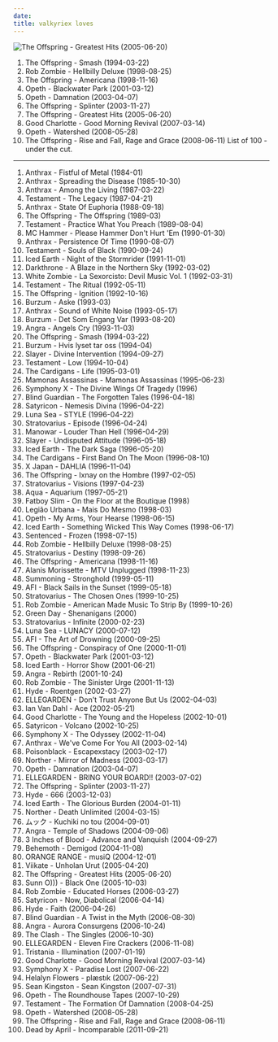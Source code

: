 ```yaml
---
date: 
title: valkyriex loves
---
```

![The Offspring - Greatest Hits (2005-06-20)](http://coverartarchive.org/release/3614a7b6-5158-4b9a-bf18-b03bce0ca8f4/8815559499-500.jpg "The Offspring - Greatest Hits (2005-06-20)")
1. <span title="#punk_rock #punk">The Offspring - Smash (1994-03-22)</span>
2. <span title="#industrial_metal #metal">Rob Zombie - Hellbilly Deluxe (1998-08-25)</span>
3. <span title="#punk_rock #punk">The Offspring - Americana (1998-11-16)</span>
4. <span title="#progressive_death_metal #progressive_metal">Opeth - Blackwater Park (2001-03-12)</span>
5. <span title="#progressive_rock">Opeth - Damnation (2003-04-07)</span>
6. <span title="#punk_rock">The Offspring - Splinter (2003-11-27)</span>
7. <span title="#punk_rock">The Offspring - Greatest Hits (2005-06-20)</span>
8. <span title="#rock #pop_punk #punk #punk_rock">Good Charlotte - Good Morning Revival (2007-03-14)</span>
9. <span title="#progressive_metal #progressive_death_metal">Opeth - Watershed (2008-05-28)</span>
10. <span title="#punk_rock">The Offspring - Rise and Fall, Rage and Grace (2008-06-11)</span>
List of 100 - under the cut.
<!-- more -->
-----
1. <span title="#thrash_metal #speed_metal">Anthrax - Fistful of Metal (1984-01)</span>
2. <span title="#thrash_metal">Anthrax - Spreading the Disease (1985-10-30)</span>
3. <span title="#thrash_metal">Anthrax - Among the Living (1987-03-22)</span>
4. <span title="#thrash_metal">Testament - The Legacy (1987-04-21)</span>
5. <span title="#thrash_metal">Anthrax - State Of Euphoria (1988-09-18)</span>
6. <span title="#punk_rock #punk">The Offspring - The Offspring (1989-03)</span>
7. <span title="#thrash_metal">Testament - Practice What You Preach (1989-08-04)</span>
8. <span title="#rap #90_s #new_jack_swing #golden_age_hip_hop">MC Hammer - Please Hammer Don't Hurt 'Em (1990-01-30)</span>
9. <span title="#thrash_metal">Anthrax - Persistence Of Time (1990-08-07)</span>
10. <span title="#thrash_metal">Testament - Souls of Black (1990-09-24)</span>
11. <span title="#power_metal #heavy_metal #thrash_metal">Iced Earth - Night of the Stormrider (1991-11-01)</span>
12. <span title="#black_metal">Darkthrone - A Blaze in the Northern Sky (1992-03-02)</span>
13. <span title="#groove_metal #metal #1992 #industrial_metal">White Zombie - La Sexorcisto: Devil Music Vol. 1 (1992-03-31)</span>
14. <span title="#thrash_metal">Testament - The Ritual (1992-05-11)</span>
15. <span title="#punk_rock #punk">The Offspring - Ignition (1992-10-16)</span>
16. <span title="#black_metal">Burzum - Aske (1993-03)</span>
17. <span title="#thrash_metal #heavy_metal #metal">Anthrax - Sound of White Noise (1993-05-17)</span>
18. <span title="#black_metal">Burzum - Det Som Engang Var (1993-08-20)</span>
19. <span title="#power_metal">Angra - Angels Cry (1993-11-03)</span>
20. <span title="#punk_rock #punk">The Offspring - Smash (1994-03-22)</span>
21. <span title="#black_metal #ambient_black_metal">Burzum - Hvis lyset tar oss (1994-04)</span>
22. <span title="#thrash_metal">Slayer - Divine Intervention (1994-09-27)</span>
23. <span title="#thrash_metal">Testament - Low (1994-10-04)</span>
24. <span title="#pop #90_s #alternative #rock #female_vocalists">The Cardigans - Life (1995-03-01)</span>
25. <span title="#mamonas_assassinas #brazilian #rock #90_s #1995 #mamonas">Mamonas Assassinas - Mamonas Assassinas (1995-06-23)</span>
26. <span title="#progressive_metal">Symphony X - The Divine Wings Of Tragedy (1996)</span>
27. <span title="#power_metal">Blind Guardian - The Forgotten Tales (1996-04-18)</span>
28. <span title="#black_metal #norwegian_black_metal">Satyricon - Nemesis Divina (1996-04-22)</span>
29. <span title="#rock #japanese #japan #j_rock #valkyriex_powerr #unforgettable_songs_from_when_i_was_a_teenager #so_zorry #valkyriex_power #harukaex_s_2 #cronowish_power #valkyriex_loves #scryed_edward_tracks_power #suavesfabio_power #valkyriex_love">Luna Sea - STYLE (1996-04-22)</span>
30. <span title="#power_metal">Stratovarius - Episode (1996-04-24)</span>
31. <span title="#heavy_metal">Manowar - Louder Than Hell (1996-04-29)</span>
32. <span title="#thrash_metal #hardcore #hardcore_punk #punk">Slayer - Undisputed Attitude (1996-05-18)</span>
33. <span title="#power_metal #heavy_metal">Iced Earth - The Dark Saga (1996-05-20)</span>
34. <span title="#90_s #pop #alternative #1996">The Cardigans - First Band On The Moon (1996-08-10)</span>
35. <span title="#j_rock">X Japan - DAHLIA (1996-11-04)</span>
36. <span title="#punk_rock">The Offspring - Ixnay on the Hombre (1997-02-05)</span>
37. <span title="#power_metal">Stratovarius - Visions (1997-04-23)</span>
38. <span title="#dance #pop #eurodance #90_s">Aqua - Aquarium (1997-05-21)</span>
39. <span title="#electronic #dj_mix #big_beat #breakbeat">Fatboy Slim - On the Floor at the Boutique (1998)</span>
40. <span title="#mais_do_mesmo #legiao_urbana">Legião Urbana - Mais Do Mesmo (1998-03)</span>
41. <span title="#progressive_death_metal #progressive_metal">Opeth - My Arms, Your Hearse (1998-06-15)</span>
42. <span title="#power_metal #heavy_metal">Iced Earth - Something Wicked This Way Comes (1998-06-17)</span>
43. <span title="#gothic_metal">Sentenced - Frozen (1998-07-15)</span>
44. <span title="#industrial_metal #metal">Rob Zombie - Hellbilly Deluxe (1998-08-25)</span>
45. <span title="#power_metal">Stratovarius - Destiny (1998-09-26)</span>
46. <span title="#punk_rock #punk">The Offspring - Americana (1998-11-16)</span>
47. <span title="#acoustic #unplugged #live #female_vocalists">Alanis Morissette - MTV Unplugged (1998-11-23)</span>
48. <span title="#atmospheric_black_metal #epic_black_metal">Summoning - Stronghold (1999-05-11)</span>
49. <span title="#hardcore_punk #punk #hardcore">AFI - Black Sails in the Sunset (1999-05-18)</span>
50. <span title="#power_metal">Stratovarius - The Chosen Ones (1999-10-25)</span>
51. <span title="#industrial">Rob Zombie - American Made Music To Strip By (1999-10-26)</span>
52. <span title="#punk_rock #rock">Green Day - Shenanigans (2000)</span>
53. <span title="#power_metal">Stratovarius - Infinite (2000-02-23)</span>
54. <span title="#valkyriex_powerr #unforgettable_songs_from_when_i_was_a_teenager #valkyriex_power #harukaex_s_2 #cronowish_power #valkyriex_loves #suavesfabio_power #valkyriex_love">Luna Sea - LUNACY (2000-07-12)</span>
55. <span title="#punk #punk_rock">AFI - The Art of Drowning (2000-09-25)</span>
56. <span title="#punk_rock #punk">The Offspring - Conspiracy of One (2000-11-01)</span>
57. <span title="#progressive_death_metal #progressive_metal">Opeth - Blackwater Park (2001-03-12)</span>
58. <span title="#power_metal #heavy_metal">Iced Earth - Horror Show (2001-06-21)</span>
59. <span title="#power_metal #heavy_metal #metal">Angra - Rebirth (2001-10-24)</span>
60. <span title="#industrial_metal #metal">Rob Zombie - The Sinister Urge (2001-11-13)</span>
61. <span title="#hyde">Hyde - Roentgen (2002-03-27)</span>
62. <span title="#rock #j_rock #valkyriex_powerr #unforgettable_songs_from_when_i_was_a_teenager #so_zorry #valkyriex_power #agitada #harukaex_s_2 #cronowish_power #valkyriex_loves #valkyeriex_loves #suavesfabio_power #valkyriex_love">ELLEGARDEN - Don't Trust Anyone But Us (2002-04-03)</span>
63. <span title="#trance #ian_van_dahl">Ian Van Dahl - Ace (2002-05-21)</span>
64. <span title="#punk_rock #pop_punk #rock">Good Charlotte - The Young and the Hopeless (2002-10-01)</span>
65. <span title="#black_metal">Satyricon - Volcano (2002-10-25)</span>
66. <span title="#progressive_metal">Symphony X - The Odyssey (2002-11-04)</span>
67. <span title="#thrash_metal #2003 #metal #heavy_metal">Anthrax - We've Come For You All (2003-02-14)</span>
68. <span title="#gothic_metal">Poisonblack - Escapexstacy (2003-02-17)</span>
69. <span title="#melodic_death_metal">Norther - Mirror of Madness (2003-03-17)</span>
70. <span title="#progressive_rock">Opeth - Damnation (2003-04-07)</span>
71. <span title="#2003 #j_rock #e #ellegarden #valkyriex_powerr #valkyreiex_power #unforgettable_songs_from_when_i_was_a_teenager #haruka #harukaex #harukaex_s_2_i #valkyriex_power #harukaex_s_2 #cronowish_power #valkyriex_loves #valkyeriex_loves #scryed_edward_tracks_power #suavesfabio_power #valkyriex_love #harukaexs_2 #valkyeriex_power #bring_your_board">ELLEGARDEN - BRING YOUR BOARD!! (2003-07-02)</span>
72. <span title="#punk_rock">The Offspring - Splinter (2003-11-27)</span>
73. <span title="#j_rock #japanese #hyde">Hyde - 666 (2003-12-03)</span>
74. <span title="#power_metal #heavy_metal">Iced Earth - The Glorious Burden (2004-01-11)</span>
75. <span title="#melodic_death_metal">Norther - Death Unlimited (2004-03-15)</span>
76. <span title="#j_rock #mucc #harukaex_s_2 #scryed_edward_tracks_power">ムック - Kuchiki no tou (2004-09-01)</span>
77. <span title="#power_metal #melodic_metal #progressive_metal">Angra - Temple of Shadows (2004-09-06)</span>
78. <span title="#heavy_metal #power_metal #metal">3 Inches of Blood - Advance and Vanquish (2004-09-27)</span>
79. <span title="#death_metal #blackened_death_metal">Behemoth - Demigod (2004-11-08)</span>
80. <span title="#japanese #jpop #j_rock #j_pop #valkyriex_powerr #mr_ownership_deal #in_my_possession #so_zorry #valkyriex_power #harukaex_s_2 #cronowish_power #valkyriex_loves #scryed_edward_tracks_power #suavesfabio_power #valkyriex_love #orangehappy">ORANGE RANGE - musiQ (2004-12-01)</span>
81. <span title="#power_metal #suomirock #valkyriex_powerr #unforgettable_songs_from_when_i_was_a_teenager #so_zorry #valkyriex_power #harukaex_s_2 #cronowish_power #valkyriex_loves #valkyeriex_loves #scryed_edward_tracks_power #suavesfabio_power #valkyriex_love">Viikate - Unholan Urut (2005-04-20)</span>
82. <span title="#punk_rock">The Offspring - Greatest Hits (2005-06-20)</span>
83. <span title="#drone #drone_metal">Sunn O))) - Black One (2005-10-03)</span>
84. <span title="#metal #industrial_metal">Rob Zombie - Educated Horses (2006-03-27)</span>
85. <span title="#black_metal">Satyricon - Now, Diabolical (2006-04-14)</span>
86. <span title="#j_rock">Hyde - Faith (2006-04-26)</span>
87. <span title="#power_metal">Blind Guardian - A Twist in the Myth (2006-08-30)</span>
88. <span title="#power_metal">Angra - Aurora Consurgens (2006-10-24)</span>
89. <span title="#punk_rock #punk #rock">The Clash - The Singles (2006-10-30)</span>
90. <span title="#rock #japanese #j_rock">ELLEGARDEN - Eleven Fire Crackers (2006-11-08)</span>
91. <span title="#gothic_metal">Tristania - Illumination (2007-01-19)</span>
92. <span title="#rock #pop_punk #punk #punk_rock">Good Charlotte - Good Morning Revival (2007-03-14)</span>
93. <span title="#progressive_metal">Symphony X - Paradise Lost (2007-06-22)</span>
94. <span title="#electro #industrial #industrial_rock #aggro #harsh #hard_electro #music_i_tried_but_didnt_like #valkyriex_powerr #unforgettable_songs_from_when_i_was_a_teenager #aggro_techno #so_zorry #valkyriex_power #harukaex_s_2 #valkyriex_loves #scryed_edward_tracks_power #suavesfabio_power #valkyriex_love #dunkelbunnt #aggro_synthpop #aggro_synth">Helalyn Flowers - plæstık (2007-06-22)</span>
95. <span title="#rnb #hip_hop #sean_kingston">Sean Kingston - Sean Kingston (2007-07-31)</span>
96. <span title="#live #progressive_metal #progressive_death_metal #metal">Opeth - The Roundhouse Tapes (2007-10-29)</span>
97. <span title="#thrash_metal">Testament - The Formation Of Damnation (2008-04-25)</span>
98. <span title="#progressive_metal #progressive_death_metal">Opeth - Watershed (2008-05-28)</span>
99. <span title="#punk_rock">The Offspring - Rise and Fall, Rage and Grace (2008-06-11)</span>
100. <span title="#melodic_metalcore #pop_metal #alternative_metal">Dead by April - Incomparable (2011-09-21)</span>
